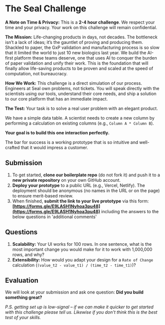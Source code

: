 # **The Seal Challenge**

**A Note on Time & Privacy:** This is a **2-4 hour challenge**. We respect your time and your privacy. Your work on this challenge will remain confidential.

**The Mission:** Life-changing products in days, not decades. The bottleneck isn’t a lack of ideas; it’s the gauntlet of proving and producing them. Shackled to paper, the GxP validation and manufacturing process is so slow that it limited the world to just 10 new biologics last year. We build the AI-first platform these teams deserve, one that uses AI to conquer the burden of paper validation and unify their work. This is the foundation that will finally allow life-saving products to be proven and scaled at the speed of computation, not bureaucracy.

**How We Work:** This challenge is a direct simulation of our process. Engineers at Seal own problems, not tickets. You will speak directly with the scientists using our tools, understand their core needs, and ship a solution to our core platform that has an immediate impact.

**The Test:** Your task is to solve a real user problem with an elegant product.

We have a simple data table. A scientist needs to create a new column by performing a calculation on existing columns (e.g., `Column A * Column B`).

**Your goal is to build this one interaction perfectly.**

The bar for success is a working prototype that is so intuitive and well-crafted that it would impress a customer.

## **Submission**

1.  To get started, **clone our boilerplate repo** (do not fork it) and push it to a **new private repository** on your own GitHub account.
2.  **Deploy your prototype** to a public URL (e.g., Vercel, Netlify). The deployment should be anonymous (no names in the URL or on the page) to ensure merit-based review.
3.  When finished, **submit the link to your live prototype** via this form: **[https://forms.gle/E9LASH1Nyhoa3pu48](https://forms.gle/E9LASH1Nyhoa3pu48)** including the answers to the below questions in 'additional comments'

## **Questions**

1.  **Scalability:** Your UI works for 100 rows. In one sentence, what is the most important change you would make for it to work with 1,000,000 rows, and why?
2.  **Extensibility:** How would you adapt your design for a `Rate of Change` calculation (`(value_t2 - value_t1) / (time_t2 - time_t1)`)?

## **Evaluation**

We will look at your submission and ask one question: **Did you build something great?**

*P.S. getting set up is low-signal – if we can make it quicker to get started with this challenge please tell us. Likewise if you don't think this is the best test of your skills.*
